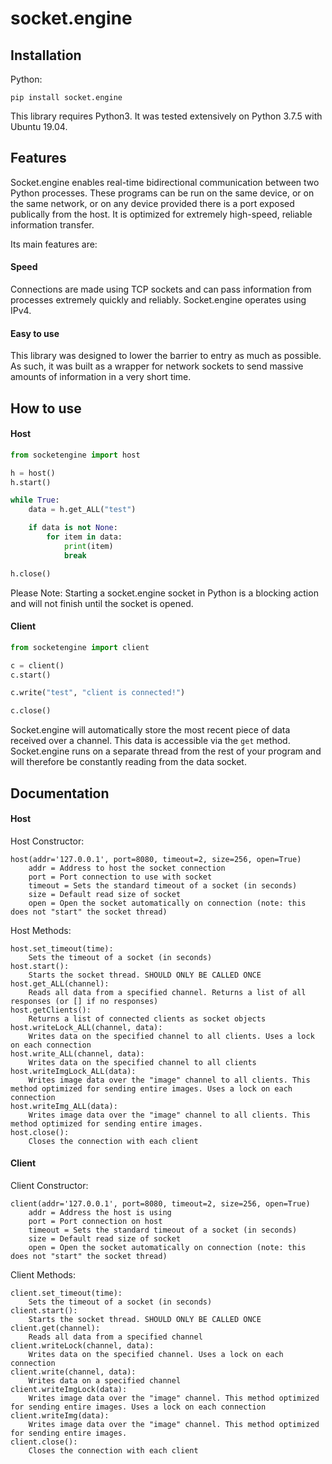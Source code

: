# socket.engine

## Installation

Python:
```
pip install socket.engine
```

This library requires Python3. It was tested extensively on Python 3.7.5 with Ubuntu 19.04.

## Features
Socket.engine enables real-time bidirectional communication between two Python processes. These programs can be run on the same device, or on the same network, or on any device provided there is a port exposed publically from the host. It is optimized for extremely high-speed, reliable information transfer.

Its main features are:

#### Speed
Connections are made using TCP sockets and can pass information from processes extremely quickly and reliably. Socket.engine operates using IPv4.

#### Easy to use
This library was designed to lower the barrier to entry as much as possible. As such, it was built as a wrapper for network sockets to send massive amounts of information in a very short time.

## How to use

#### Host
```python
from socketengine import host

h = host()
h.start()

while True:
	data = h.get_ALL("test")

	if data is not None:
		for item in data:
			print(item)
			break

h.close()
```
Please Note: Starting a socket.engine socket in Python is a blocking action and will not finish until the socket is opened.

#### Client
```python
from socketengine import client

c = client()
c.start()

c.write("test", "client is connected!")

c.close()
```

Socket.engine will automatically store the most recent piece of data received over a channel. This data is accessible via the `get` method. Socket.engine runs on a separate thread from the rest of your program and will therefore be constantly reading from the data socket.

## Documentation

#### Host

Host Constructor:
```
host(addr='127.0.0.1', port=8080, timeout=2, size=256, open=True)
	addr = Address to host the socket connection
	port = Port connection to use with socket
	timeout = Sets the standard timeout of a socket (in seconds)
	size = Default read size of socket
	open = Open the socket automatically on connection (note: this does not "start" the socket thread)
```
Host Methods:
```
host.set_timeout(time):
	Sets the timeout of a socket (in seconds)
host.start():
	Starts the socket thread. SHOULD ONLY BE CALLED ONCE
host.get_ALL(channel):
	Reads all data from a specified channel. Returns a list of all responses (or [] if no responses)
host.getClients():
	Returns a list of connected clients as socket objects
host.writeLock_ALL(channel, data):
	Writes data on the specified channel to all clients. Uses a lock on each connection
host.write_ALL(channel, data):
	Writes data on the specified channel to all clients
host.writeImgLock_ALL(data): 
	Writes image data over the "image" channel to all clients. This method optimized for sending entire images. Uses a lock on each connection
host.writeImg_ALL(data): 
	Writes image data over the "image" channel to all clients. This method optimized for sending entire images.
host.close(): 
	Closes the connection with each client
```

#### Client
Client Constructor:
```
client(addr='127.0.0.1', port=8080, timeout=2, size=256, open=True)
	addr = Address the host is using
	port = Port connection on host
	timeout = Sets the standard timeout of a socket (in seconds)
	size = Default read size of socket
	open = Open the socket automatically on connection (note: this does not "start" the socket thread)
```
Client Methods:
```
client.set_timeout(time):
	Sets the timeout of a socket (in seconds)
client.start():
	Starts the socket thread. SHOULD ONLY BE CALLED ONCE
client.get(channel):
	Reads all data from a specified channel
client.writeLock(channel, data):
	Writes data on the specified channel. Uses a lock on each connection
client.write(channel, data): 
	Writes data on a specified channel
client.writeImgLock(data):
	Writes image data over the "image" channel. This method optimized for sending entire images. Uses a lock on each connection
client.writeImg(data):
	Writes image data over the "image" channel. This method optimized for sending entire images.
client.close():
	Closes the connection with each client
```

